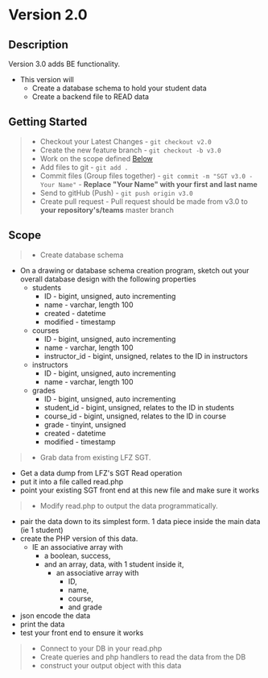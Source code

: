 # Version 2.0

## Description
Version 3.0 adds BE functionality.   
- This version will 
  - Create a database schema to hold your student data
  - Create a backend file to READ data

## Getting Started
> - Checkout your Latest Changes
        - `git checkout v2.0`
> - Create the new feature branch
    - `git checkout -b v3.0`
> - Work on the scope defined <a href="https://github.com/Learning-Fuze/SGT/tree/v2.0#scope">Below</a>
> - Add files to git
    - `git add .`
> - Commit files (Group files together)
    - `git commit -m "SGT v3.0 - Your Name"`
    - **Replace "Your Name" with your first and last name**
> - Send to gitHub (Push)
    - `git push origin v3.0`
> - Create pull request
    - Pull request should be made from v3.0 to **your repository's/teams** master branch


## Scope
> - Create database schema
  - On a drawing or database schema creation program, sketch out your overall database design with the following properties
    - students
      - ID - bigint, unsigned, auto incrementing
      - name - varchar, length 100
      - created - datetime
      - modified - timestamp
    - courses
      - ID - bigint, unsigned, auto incrementing
      - name - varchar, length 100
      - instructor_id - bigint, unsigned, relates to the ID in instructors
    - instructors
      - ID - bigint, unsigned, auto incrementing
      - name - varchar, length 100
    - grades
      - ID - bigint, unsigned, auto incrementing
      - student_id - bigint, unsigned, relates to the ID in students
      - course_id - bigint, unsigned, relates to the ID in course
      - grade - tinyint, unsigned
      - created - datetime
      - modified - timestamp
      
> - Grab data from existing LFZ SGT. 
  - Get a data dump from LFZ's SGT Read operation
  - put it into a file called read.php
  - point your existing SGT front end at this new file and make sure it works

> - Modify read.php to output the data programmatically.
  - pair the data down to its simplest form.  1 data piece inside the main data (ie 1 student)
  - create the PHP version of this data.  
    - IE an associative array with 
      - a boolean, success, 
      - and an array, data, with 1 student inside it, 
        - an associative array with 
          - ID, 
          - name, 
          - course, 
          - and grade
  - json encode the data
  - print the data
  - test your front end to ensure it works
> - Connect to your DB in your read.php
> - Create queries and php handlers to read the data from the DB
> - construct your output object with this data
  
        



    
